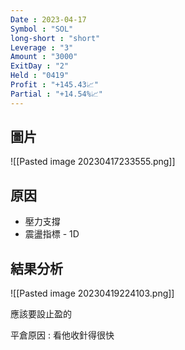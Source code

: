 ```yaml
---
Date : 2023-04-17
Symbol : "SOL"
long-short : "short"
Leverage : "3"
Amount : "3000"
ExitDay : "2"
Held : "0419"
Profit : "+145.43📈"
Partial : "+14.54%📈"
---
```


## 圖片

![[Pasted image 20230417233555.png]]
## 原因

- 壓力支撐
- 震盪指標 - 1D

## 結果分析

![[Pasted image 20230419224103.png]]

應該要設止盈的

平倉原因 : 看他收針得很快